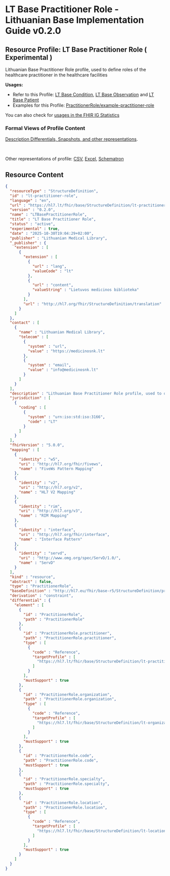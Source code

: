 # LT Base Practitioner Role - Lithuanian Base Implementation Guide v0.2.0

## Resource Profile: LT Base Practitioner Role ( Experimental ) 

 
Lithuanian Base Practitioner Role profile, used to define roles of the healthcare practitioner in the healthcare facilities 

**Usages:**

* Refer to this Profile: [LT Base Condition](StructureDefinition-lt-condition.md), [LT Base Observation](StructureDefinition-lt-observation.md) and [LT Base Patient](StructureDefinition-lt-patient.md)
* Examples for this Profile: [PractitionerRole/example-practitioner-role](PractitionerRole-example-practitioner-role.md)

You can also check for [usages in the FHIR IG Statistics](https://packages2.fhir.org/xig/lt.hl7.fhir.base|current/StructureDefinition/lt-practitioner-role)

### Formal Views of Profile Content

 [Description Differentials, Snapshots, and other representations](http://build.fhir.org/ig/FHIR/ig-guidance/readingIgs.html#structure-definitions). 

 

Other representations of profile: [CSV](../StructureDefinition-lt-practitioner-role.csv), [Excel](../StructureDefinition-lt-practitioner-role.xlsx), [Schematron](../StructureDefinition-lt-practitioner-role.sch) 



## Resource Content

```json
{
  "resourceType" : "StructureDefinition",
  "id" : "lt-practitioner-role",
  "language" : "en",
  "url" : "https://hl7.lt/fhir/base/StructureDefinition/lt-practitioner-role",
  "version" : "0.2.0",
  "name" : "LTBasePractitionerRole",
  "title" : "LT Base Practitioner Role",
  "status" : "active",
  "experimental" : true,
  "date" : "2025-10-30T19:04:29+02:00",
  "publisher" : "Lithuanian Medical Library",
  "_publisher" : {
    "extension" : [
      {
        "extension" : [
          {
            "url" : "lang",
            "valueCode" : "lt"
          },
          {
            "url" : "content",
            "valueString" : "Lietuvos medicinos biblioteka"
          }
        ],
        "url" : "http://hl7.org/fhir/StructureDefinition/translation"
      }
    ]
  },
  "contact" : [
    {
      "name" : "Lithuanian Medical Library",
      "telecom" : [
        {
          "system" : "url",
          "value" : "https://medicinosnk.lt"
        },
        {
          "system" : "email",
          "value" : "info@medicinosnk.lt"
        }
      ]
    }
  ],
  "description" : "Lithuanian Base Practitioner Role profile, used to define roles of the healthcare practitioner in the healthcare facilities",
  "jurisdiction" : [
    {
      "coding" : [
        {
          "system" : "urn:iso:std:iso:3166",
          "code" : "LT"
        }
      ]
    }
  ],
  "fhirVersion" : "5.0.0",
  "mapping" : [
    {
      "identity" : "w5",
      "uri" : "http://hl7.org/fhir/fivews",
      "name" : "FiveWs Pattern Mapping"
    },
    {
      "identity" : "v2",
      "uri" : "http://hl7.org/v2",
      "name" : "HL7 V2 Mapping"
    },
    {
      "identity" : "rim",
      "uri" : "http://hl7.org/v3",
      "name" : "RIM Mapping"
    },
    {
      "identity" : "interface",
      "uri" : "http://hl7.org/fhir/interface",
      "name" : "Interface Pattern"
    },
    {
      "identity" : "servd",
      "uri" : "http://www.omg.org/spec/ServD/1.0/",
      "name" : "ServD"
    }
  ],
  "kind" : "resource",
  "abstract" : false,
  "type" : "PractitionerRole",
  "baseDefinition" : "http://hl7.eu/fhir/base-r5/StructureDefinition/practitionerRole-eu-core|0.1.0",
  "derivation" : "constraint",
  "differential" : {
    "element" : [
      {
        "id" : "PractitionerRole",
        "path" : "PractitionerRole"
      },
      {
        "id" : "PractitionerRole.practitioner",
        "path" : "PractitionerRole.practitioner",
        "type" : [
          {
            "code" : "Reference",
            "targetProfile" : [
              "https://hl7.lt/fhir/base/StructureDefinition/lt-practitioner|0.2.0"
            ]
          }
        ],
        "mustSupport" : true
      },
      {
        "id" : "PractitionerRole.organization",
        "path" : "PractitionerRole.organization",
        "type" : [
          {
            "code" : "Reference",
            "targetProfile" : [
              "https://hl7.lt/fhir/base/StructureDefinition/lt-organization|0.2.0"
            ]
          }
        ],
        "mustSupport" : true
      },
      {
        "id" : "PractitionerRole.code",
        "path" : "PractitionerRole.code",
        "mustSupport" : true
      },
      {
        "id" : "PractitionerRole.specialty",
        "path" : "PractitionerRole.specialty",
        "mustSupport" : true
      },
      {
        "id" : "PractitionerRole.location",
        "path" : "PractitionerRole.location",
        "type" : [
          {
            "code" : "Reference",
            "targetProfile" : [
              "https://hl7.lt/fhir/base/StructureDefinition/lt-location|0.2.0"
            ]
          }
        ],
        "mustSupport" : true
      }
    ]
  }
}

```
